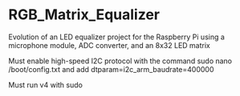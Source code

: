 # RGB_Matrix_Equalizer
Evolution of an LED equalizer project for the Raspberry Pi using a microphone module, ADC converter, and an 8x32 LED matrix

Must enable high-speed I2C protocol with the command sudo nano /boot/config.txt and add dtparam=i2c_arm_baudrate=400000

Must run v4 with sudo
